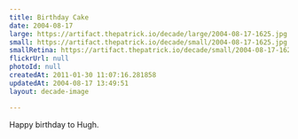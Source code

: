 ```yaml
---
title: Birthday Cake
date: 2004-08-17
large: https://artifact.thepatrick.io/decade/large/2004-08-17-1625.jpg
small: https://artifact.thepatrick.io/decade/small/2004-08-17-1625.jpg
smallRetina: https://artifact.thepatrick.io/decade/small/2004-08-17-1625@2x.jpg
flickrUrl: null
photoId: null
createdAt: 2011-01-30 11:07:16.281858
updatedAt: 2004-08-17 13:49:51
layout: decade-image

---
```

Happy birthday to Hugh.
